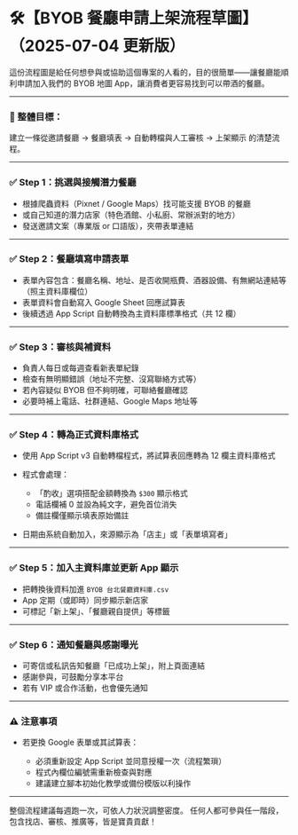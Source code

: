 # 🛠️【BYOB 餐廳申請上架流程草圖】（2025-07-04 更新版）

這份流程圖是給任何想參與或協助這個專案的人看的，目的很簡單——讓餐廳能順利申請加入我們的 BYOB 地圖 App，讓消費者更容易找到可以帶酒的餐廳。

---

### 🧭 整體目標：

建立一條從邀請餐廳 → 餐廳填表 → 自動轉檔與人工審核 → 上架顯示 的清楚流程。

---

### ✅ Step 1：挑選與接觸潛力餐廳

* 根據爬蟲資料（Pixnet / Google Maps）找可能支援 BYOB 的餐廳
* 或自己知道的潛力店家（特色酒館、小私廚、常辦派對的地方）
* 發送邀請文案（專業版 or 口語版），夾帶表單連結

---

### ✅ Step 2：餐廳填寫申請表單

* 表單內容包含：餐廳名稱、地址、是否收開瓶費、酒器設備、有無網站連結等（照主資料庫欄位）
* 表單資料會自動寫入 Google Sheet 回應試算表
* 後續透過 App Script 自動轉換為主資料庫標準格式（共 12 欄）

---

### ✅ Step 3：審核與補資料

* 負責人每日或每週查看新表單紀錄
* 檢查有無明顯錯誤（地址不完整、沒寫聯絡方式等）
* 若內容疑似 BYOB 但不夠明確，可聯絡餐廳確認
* 必要時補上電話、社群連結、Google Maps 地址等

---

### ✅ Step 4：轉為正式資料庫格式

* 使用 App Script v3 自動轉檔程式，將試算表回應轉為 12 欄主資料庫格式
* 程式會處理：

  * 「酌收」選項搭配金額轉換為 `$300` 顯示格式
  * 電話欄補 0 並設為純文字，避免首位消失
  * 備註欄僅顯示填表原始備註
* 日期由系統自動加入，來源顯示為「店主」或「表單填寫者」

---

### ✅ Step 5：加入主資料庫並更新 App 顯示

* 把轉換後資料加進 `BYOB 台北餐廳資料庫.csv`
* App 定期（或即時）同步顯示新店家
* 可標記「新上架」、「餐廳親自提供」等標籤

---

### ✅ Step 6：通知餐廳與感謝曝光

* 可寄信或私訊告知餐廳「已成功上架」，附上頁面連結
* 感謝參與，可鼓勵分享本平台
* 若有 VIP 或合作活動，也會優先通知

---

### ⚠️ 注意事項

* 若更換 Google 表單或其試算表：

  * 必須重新設定 App Script 並同意授權一次（流程繁瑣）
  * 程式內欄位編號需重新檢查與對應
  * 建議建立腳本初始化教學或備份模版以利操作

---

整個流程建議每週跑一次，可依人力狀況調整密度。
任何人都可參與任一階段，包含找店、審核、推廣等，皆是寶貴貢獻！
